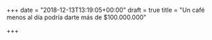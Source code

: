 +++
date = "2018-12-13T13:19:05+00:00"
draft = true
title = "Un café menos al día podría darte más de $100.000.000"

+++
